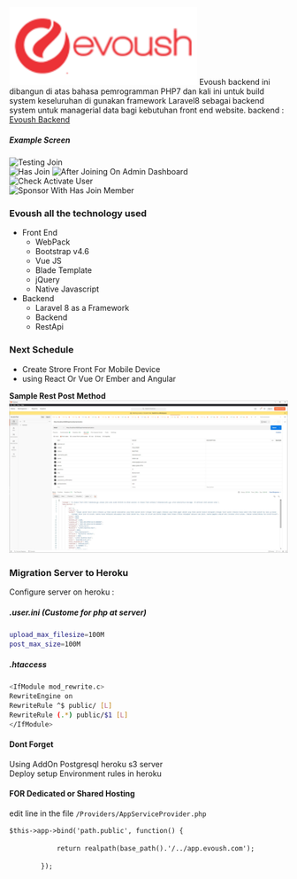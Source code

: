 <img src="https://raw.githubusercontent.com/codesyariah122/bahan-evoush/4d2ea5ca618f3dd8c1bd3be7e9f172d3664ba67e/images/logo/evoush_logo_header.svg"/>
Evoush backend ini dibangun di atas bahasa pemrogramman PHP7 dan kali ini untuk build system keseluruhan di gunakan framework Laravel8 sebagai backend system untuk managerial data bagi kebutuhan front end website.  
backend : <a href="https://app.evoush.com">Evoush Backend</a>  

##### Example Screen  
![Testing Join](https://raw.githubusercontent.com/evoush-products/evoush-backend/master/screen_example/testing_join.jpg)  
![Has Join](https://raw.githubusercontent.com/evoush-products/evoush-backend/master/screen_example/has_join.jpg)
![After Joining On Admin Dashboard](https://raw.githubusercontent.com/evoush-products/evoush-backend/master/screen_example/after_joining.jpg)  
![Check Activate User](https://raw.githubusercontent.com/evoush-products/evoush-backend/master/screen_example/check_activate_user.jpg)  
![Sponsor With Has Join Member](https://raw.githubusercontent.com/evoush-products/evoush-backend/master/screen_example/sponsor_with_has_join_member.jpg)  

### Evoush all the technology used
* Front End
    - WebPack
    - Bootstrap v4.6
    - Vue JS
    - Blade Template
    - jQuery
    - Native Javascript
* Backend 
    - Laravel 8 as a Framework
    - Backend
    - RestApi

### Next Schedule
* Create Strore Front For Mobile Device
* using React Or Vue Or Ember and Angular


**Sample Rest Post Method**  
<img src="https://raw.githubusercontent.com/codesyariah122/evoush-website/master/sample_post_method_api.jpg">




### Migration Server to Heroku  

Configure server on heroku : 

##### .user.ini (Custome for php at server)  
```bash
upload_max_filesize=100M
post_max_size=100M
```

##### .htaccess  

```bash
<IfModule mod_rewrite.c>
RewriteEngine on
RewriteRule ^$ public/ [L]
RewriteRule (.*) public/$1 [L]
</IfModule>
```

#### Dont Forget  

Using AddOn Postgresql heroku s3 server  
Deploy setup Environment rules in heroku


#### FOR Dedicated or Shared Hosting  
edit line in the file ```/Providers/AppServiceProvider.php```  

```
$this->app->bind('path.public', function() {

            return realpath(base_path().'/../app.evoush.com');

        });
```